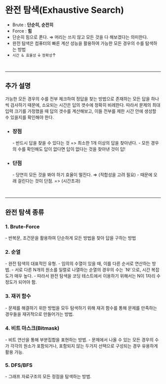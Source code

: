 # 완전 탐색(Exhaustive Search)
- Brute : **단순히, 순전히**
- Force : **힘**
- 단순히 힘으로 푼다. ⇒ 머리는 쓰지 않고 모든 것을 다 해보겠다는 의미한다.
- 완전 탐색은 컴퓨터의 빠른 계산 성능을 활용하여 가능한 모든 경우의 수를 탐색하는 방법
- `시간 & 효율성` ↓ `정확성`↑

<br>

--- 

## 추가 설명
가능한 모든 경우의 수를 전부 체크하여 정답을 찾는 방법으로 존재하는 모든 답을 하나씩 검사하기 때문에, 소요되는 시간은 답의 갯수에 정확히 비례한다. 따라서 문제의 최대 입력 크기를 가정했을 때 답의 갯수를 계산해보고, 이들 전부를 제한 시간 안에 생성할 수 있을지를 확인해야 한다.

- <h3>장점</h3>
   - 반드시 답을 찾을 수 있다는 것 => 최소한 1개 이상의 답을 찾아낸다.
   - 모든 경우의 수를 확인해도 답이 없다면 답이 없다는 것을 찾아낸 것이 답!

- <h3>단점</h3>
   - 당연히 모든 것을 봐야 하기 효율이 떨진다. ⇒ (적합성을 고려 필요)
   - 때문에 오래 걸린다는 것이 단점.  => (시간초과)

<br/>

---
## 완전 탐색 종류


<h3 id="sec-01-01">1. Brute-Force</h3>
- 반복문, 조건문을 활용하여 단순하게 모든 방법을 찾아 답을 구하는 방법


<br/>


<h3 id="sec-01-05">2. 순열</h3>
- 완전 탐색의 대표적인 유형. 
- 임의의 수열이 있을 때, 이를 다른 순서로 연산하는 방법.
- 서로 다른 N개의 원소를 일렬로 나열하는 순열의 경우의 수는 `N!`으로, 시간 복잡도가 매우 높다. 
- 따라서 완전 탐색을 코딩 테스트에서 이용하기 위해서는 N이 1자리 수 정도가 되어야 함.


<br/>


<h3 id="sec-01-03">3. 재귀 함수</h3>
- 문제를 해결하기 위한 방법을 모두 탐색하기 위해 재귀 함수를 통해 문제를 만족하는 경우들을 재귀적으로 만들어가는 방법. 


<br/>


<h3 id="sec-01-02">4. 비트 마스크(Bitmask)</h3>
- 비트 연산을 통해 부분집합을 표현하는 방법. 
- 문제에서 나올 수 있는 모든 경우의 수가 각각의 원소가 포함되거나, 포함되지 않는 두가지 선택으로 구성되는 경우 유용하게 활용 가능.


<br/>


<h3 id="sec-01-06">5. DFS/BFS</h3>
- 그래프 자료구조의 모든 정점을 탐색하는 방법.

<br/>
